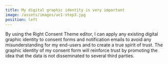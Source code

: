 ```yaml
---
title: My digital graphic identity is very important
image: /assets/images/uc1-step3.jpg
position: left
---
```


By using the Right Consent Theme editor, I can apply any existing digital graphic identity to consent forms and notification emails to avoid any misunderstanding for my end-users and to create a true spirit of trust. The graphic identity of my consent form will reinforce trust by promoting the idea that the data is not disseminated to several third parties.
